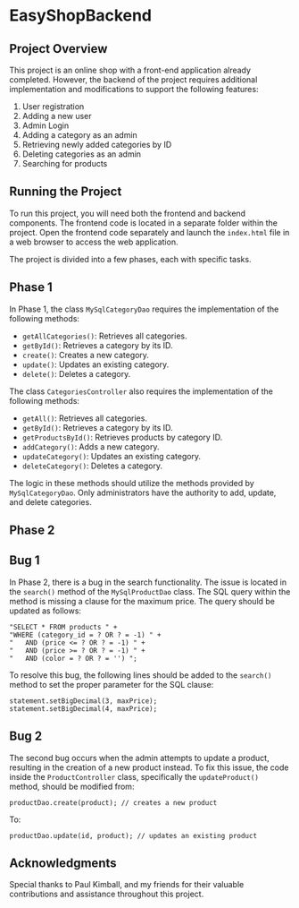 ﻿# EasyShopBackend
Project Overview
-----------------

This project is an online shop with a front-end application already completed. However, the backend of the project requires additional implementation and modifications to support the following features:

1. User registration
2. Adding a new user
3. Admin Login
4. Adding a category as an admin
5. Retrieving newly added categories by ID
6. Deleting categories as an admin
7. Searching for products

Running the Project
-------------------

To run this project, you will need both the frontend and backend components. The frontend code is located in a separate folder within the project. Open the frontend code separately and launch the `index.html` file in a web browser to access the web application.

The project is divided into a few phases, each with specific tasks.

Phase 1
-------

In Phase 1, the class `MySqlCategoryDao` requires the implementation of the following methods:

- `getAllCategories()`: Retrieves all categories.
- `getById()`: Retrieves a category by its ID.
- `create()`: Creates a new category.
- `update()`: Updates an existing category.
- `delete()`: Deletes a category.

The class `CategoriesController` also requires the implementation of the following methods:

- `getAll()`: Retrieves all categories.
- `getById()`: Retrieves a category by its ID.
- `getProductsById()`: Retrieves products by category ID.
- `addCategory()`: Adds a new category.
- `updateCategory()`: Updates an existing category.
- `deleteCategory()`: Deletes a category.

The logic in these methods should utilize the methods provided by `MySqlCategoryDao`. Only administrators have the authority to add, update, and delete categories.

Phase 2
-------

Bug 1
-----
In Phase 2, there is a bug in the search functionality. The issue is located in the `search()` method of the `MySqlProductDao` class. The SQL query within the method is missing a clause for the maximum price. The query should be updated as follows:

```
"SELECT * FROM products " +
"WHERE (category_id = ? OR ? = -1) " +
"   AND (price <= ? OR ? = -1) " +
"   AND (price >= ? OR ? = -1) " +   
"   AND (color = ? OR ? = '') ";
```

To resolve this bug, the following lines should be added to the `search()` method to set the proper parameter for the SQL clause:

```
statement.setBigDecimal(3, maxPrice);
statement.setBigDecimal(4, maxPrice);
```

Bug 2
-----
The second bug occurs when the admin attempts to update a product, resulting in the creation of a new product instead. To fix this issue, the code inside the `ProductController` class, specifically the `updateProduct()` method, should be modified from:

```
productDao.create(product); // creates a new product
```

To:

```
productDao.update(id, product); // updates an existing product
```



Acknowledgments
----------------

Special thanks to Paul Kimball, and my friends for their valuable contributions and assistance throughout this project.

